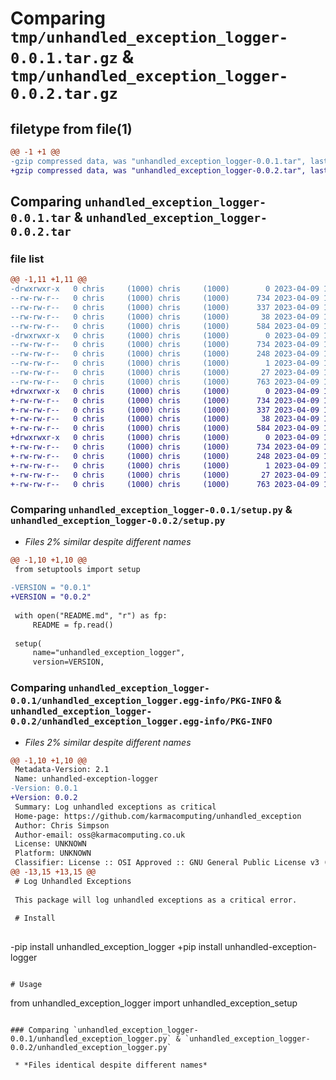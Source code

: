 # Comparing `tmp/unhandled_exception_logger-0.0.1.tar.gz` & `tmp/unhandled_exception_logger-0.0.2.tar.gz`

## filetype from file(1)

```diff
@@ -1 +1 @@
-gzip compressed data, was "unhandled_exception_logger-0.0.1.tar", last modified: Sun Apr  9 16:33:04 2023, max compression
+gzip compressed data, was "unhandled_exception_logger-0.0.2.tar", last modified: Sun Apr  9 16:39:42 2023, max compression
```

## Comparing `unhandled_exception_logger-0.0.1.tar` & `unhandled_exception_logger-0.0.2.tar`

### file list

```diff
@@ -1,11 +1,11 @@
-drwxrwxr-x   0 chris     (1000) chris     (1000)        0 2023-04-09 16:33:04.233006 unhandled_exception_logger-0.0.1/
--rw-rw-r--   0 chris     (1000) chris     (1000)      734 2023-04-09 16:33:04.233006 unhandled_exception_logger-0.0.1/PKG-INFO
--rw-rw-r--   0 chris     (1000) chris     (1000)      337 2023-04-09 15:48:19.000000 unhandled_exception_logger-0.0.1/README.md
--rw-rw-r--   0 chris     (1000) chris     (1000)       38 2023-04-09 16:33:04.233006 unhandled_exception_logger-0.0.1/setup.cfg
--rw-rw-r--   0 chris     (1000) chris     (1000)      584 2023-04-09 16:05:22.000000 unhandled_exception_logger-0.0.1/setup.py
-drwxrwxr-x   0 chris     (1000) chris     (1000)        0 2023-04-09 16:33:04.233006 unhandled_exception_logger-0.0.1/unhandled_exception_logger.egg-info/
--rw-rw-r--   0 chris     (1000) chris     (1000)      734 2023-04-09 16:33:04.000000 unhandled_exception_logger-0.0.1/unhandled_exception_logger.egg-info/PKG-INFO
--rw-rw-r--   0 chris     (1000) chris     (1000)      248 2023-04-09 16:33:04.000000 unhandled_exception_logger-0.0.1/unhandled_exception_logger.egg-info/SOURCES.txt
--rw-rw-r--   0 chris     (1000) chris     (1000)        1 2023-04-09 16:33:04.000000 unhandled_exception_logger-0.0.1/unhandled_exception_logger.egg-info/dependency_links.txt
--rw-rw-r--   0 chris     (1000) chris     (1000)       27 2023-04-09 16:33:04.000000 unhandled_exception_logger-0.0.1/unhandled_exception_logger.egg-info/top_level.txt
--rw-rw-r--   0 chris     (1000) chris     (1000)      763 2023-04-09 16:31:17.000000 unhandled_exception_logger-0.0.1/unhandled_exception_logger.py
+drwxrwxr-x   0 chris     (1000) chris     (1000)        0 2023-04-09 16:39:42.896582 unhandled_exception_logger-0.0.2/
+-rw-rw-r--   0 chris     (1000) chris     (1000)      734 2023-04-09 16:39:42.896582 unhandled_exception_logger-0.0.2/PKG-INFO
+-rw-rw-r--   0 chris     (1000) chris     (1000)      337 2023-04-09 16:37:19.000000 unhandled_exception_logger-0.0.2/README.md
+-rw-rw-r--   0 chris     (1000) chris     (1000)       38 2023-04-09 16:39:42.896582 unhandled_exception_logger-0.0.2/setup.cfg
+-rw-rw-r--   0 chris     (1000) chris     (1000)      584 2023-04-09 16:39:28.000000 unhandled_exception_logger-0.0.2/setup.py
+drwxrwxr-x   0 chris     (1000) chris     (1000)        0 2023-04-09 16:39:42.896582 unhandled_exception_logger-0.0.2/unhandled_exception_logger.egg-info/
+-rw-rw-r--   0 chris     (1000) chris     (1000)      734 2023-04-09 16:39:42.000000 unhandled_exception_logger-0.0.2/unhandled_exception_logger.egg-info/PKG-INFO
+-rw-rw-r--   0 chris     (1000) chris     (1000)      248 2023-04-09 16:39:42.000000 unhandled_exception_logger-0.0.2/unhandled_exception_logger.egg-info/SOURCES.txt
+-rw-rw-r--   0 chris     (1000) chris     (1000)        1 2023-04-09 16:39:42.000000 unhandled_exception_logger-0.0.2/unhandled_exception_logger.egg-info/dependency_links.txt
+-rw-rw-r--   0 chris     (1000) chris     (1000)       27 2023-04-09 16:39:42.000000 unhandled_exception_logger-0.0.2/unhandled_exception_logger.egg-info/top_level.txt
+-rw-rw-r--   0 chris     (1000) chris     (1000)      763 2023-04-09 16:31:17.000000 unhandled_exception_logger-0.0.2/unhandled_exception_logger.py
```

### Comparing `unhandled_exception_logger-0.0.1/setup.py` & `unhandled_exception_logger-0.0.2/setup.py`

 * *Files 2% similar despite different names*

```diff
@@ -1,10 +1,10 @@
 from setuptools import setup
 
-VERSION = "0.0.1"
+VERSION = "0.0.2"
 
 with open("README.md", "r") as fp:
     README = fp.read()
 
 setup(
     name="unhandled_exception_logger",
     version=VERSION,
```

### Comparing `unhandled_exception_logger-0.0.1/unhandled_exception_logger.egg-info/PKG-INFO` & `unhandled_exception_logger-0.0.2/unhandled_exception_logger.egg-info/PKG-INFO`

 * *Files 2% similar despite different names*

```diff
@@ -1,10 +1,10 @@
 Metadata-Version: 2.1
 Name: unhandled-exception-logger
-Version: 0.0.1
+Version: 0.0.2
 Summary: Log unhandled exceptions as critical
 Home-page: https://github.com/karmacomputing/unhandled_exception
 Author: Chris Simpson
 Author-email: oss@karmacomputing.co.uk
 License: UNKNOWN
 Platform: UNKNOWN
 Classifier: License :: OSI Approved :: GNU General Public License v3 (GPLv3)
@@ -13,15 +13,15 @@
 # Log Unhandled Exceptions
 
 This package will log unhandled exceptions as a critical error.
 
 # Install
 
 ```
-pip install unhandled_exception_logger
+pip install unhandled-exception-logger
 ```
 
 # Usage
 
 ```
 from unhandled_exception_logger import unhandled_exception_setup
```

### Comparing `unhandled_exception_logger-0.0.1/unhandled_exception_logger.py` & `unhandled_exception_logger-0.0.2/unhandled_exception_logger.py`

 * *Files identical despite different names*

